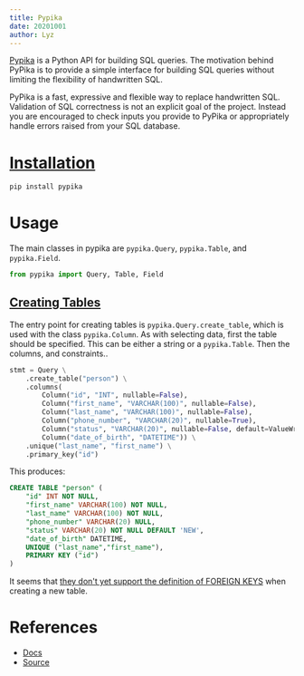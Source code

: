 ```yaml
---
title: Pypika
date: 20201001
author: Lyz
---
```


[Pypika](http://pypika.readthedocs.io/en/latest/) is a Python API for building
SQL queries. The motivation behind PyPika is to provide a simple interface for
building SQL queries without limiting the flexibility of handwritten SQL.

PyPika is a fast, expressive and flexible way to replace handwritten SQL.
Validation of SQL correctness is not an explicit goal of the project. Instead
you are encouraged to check inputs you provide to PyPika or appropriately handle
errors raised from your SQL database.

# [Installation](https://pypika.readthedocs.io/en/latest/1_installation.html)

```bash
pip install pypika
```

# Usage

The main classes in pypika are `pypika.Query`, `pypika.Table`, and
`pypika.Field`.

```python
from pypika import Query, Table, Field
```

## [Creating Tables](https://github.com/kayak/pypika#creating-tables)

The entry point for creating tables is `pypika.Query.create_table`, which is
used with the class `pypika.Column`. As with selecting data, first the table
should be specified. This can be either a string or a `pypika.Table`. Then the
columns, and constraints..

```python
stmt = Query \
    .create_table("person") \
    .columns(
        Column("id", "INT", nullable=False),
        Column("first_name", "VARCHAR(100)", nullable=False),
        Column("last_name", "VARCHAR(100)", nullable=False),
        Column("phone_number", "VARCHAR(20)", nullable=True),
        Column("status", "VARCHAR(20)", nullable=False, default=ValueWrapper("NEW")),
        Column("date_of_birth", "DATETIME")) \
    .unique("last_name", "first_name") \
    .primary_key("id")
```

This produces:

```sql
CREATE TABLE "person" (
    "id" INT NOT NULL,
    "first_name" VARCHAR(100) NOT NULL,
    "last_name" VARCHAR(100) NOT NULL,
    "phone_number" VARCHAR(20) NULL,
    "status" VARCHAR(20) NOT NULL DEFAULT 'NEW',
    "date_of_birth" DATETIME,
    UNIQUE ("last_name","first_name"),
    PRIMARY KEY ("id")
)
```

It seems that [they don't yet support the definition of FOREIGN
KEYS](https://github.com/kayak/pypika/issues/497) when creating a new table.

# References

* [Docs](http://pypika.readthedocs.io/en/latest/)
* [Source](https://github.com/kayak/pypika)
